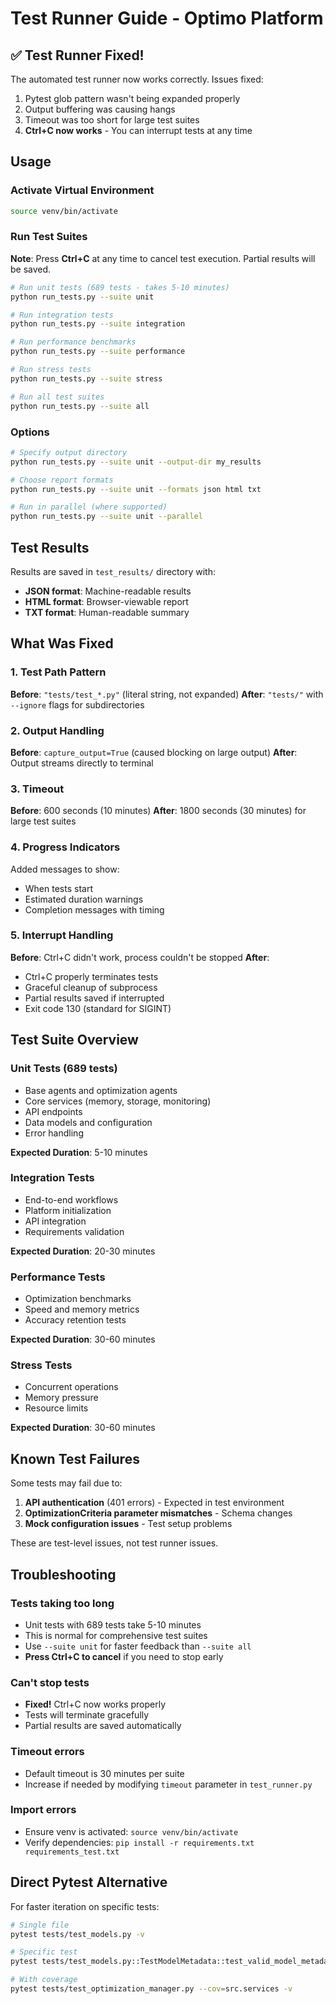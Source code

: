 # Test Runner Guide - Optimo Platform

## ✅ Test Runner Fixed!

The automated test runner now works correctly. Issues fixed:
1. Pytest glob pattern wasn't being expanded properly
2. Output buffering was causing hangs
3. Timeout was too short for large test suites
4. **Ctrl+C now works** - You can interrupt tests at any time

## Usage

### Activate Virtual Environment
```bash
source venv/bin/activate
```

### Run Test Suites

**Note**: Press **Ctrl+C** at any time to cancel test execution. Partial results will be saved.

```bash
# Run unit tests (689 tests - takes 5-10 minutes)
python run_tests.py --suite unit

# Run integration tests
python run_tests.py --suite integration

# Run performance benchmarks
python run_tests.py --suite performance

# Run stress tests
python run_tests.py --suite stress

# Run all test suites
python run_tests.py --suite all
```

### Options

```bash
# Specify output directory
python run_tests.py --suite unit --output-dir my_results

# Choose report formats
python run_tests.py --suite unit --formats json html txt

# Run in parallel (where supported)
python run_tests.py --suite unit --parallel
```

## Test Results

Results are saved in `test_results/` directory with:
- **JSON format**: Machine-readable results
- **HTML format**: Browser-viewable report
- **TXT format**: Human-readable summary

## What Was Fixed

### 1. Test Path Pattern
**Before**: `"tests/test_*.py"` (literal string, not expanded)
**After**: `"tests/"` with `--ignore` flags for subdirectories

### 2. Output Handling
**Before**: `capture_output=True` (caused blocking on large output)
**After**: Output streams directly to terminal

### 3. Timeout
**Before**: 600 seconds (10 minutes)
**After**: 1800 seconds (30 minutes) for large test suites

### 4. Progress Indicators
Added messages to show:
- When tests start
- Estimated duration warnings
- Completion messages with timing

### 5. Interrupt Handling
**Before**: Ctrl+C didn't work, process couldn't be stopped
**After**: 
- Ctrl+C properly terminates tests
- Graceful cleanup of subprocess
- Partial results saved if interrupted
- Exit code 130 (standard for SIGINT)

## Test Suite Overview

### Unit Tests (689 tests)
- Base agents and optimization agents
- Core services (memory, storage, monitoring)
- API endpoints
- Data models and configuration
- Error handling

**Expected Duration**: 5-10 minutes

### Integration Tests
- End-to-end workflows
- Platform initialization
- API integration
- Requirements validation

**Expected Duration**: 20-30 minutes

### Performance Tests
- Optimization benchmarks
- Speed and memory metrics
- Accuracy retention tests

**Expected Duration**: 30-60 minutes

### Stress Tests
- Concurrent operations
- Memory pressure
- Resource limits

**Expected Duration**: 30-60 minutes

## Known Test Failures

Some tests may fail due to:
1. **API authentication** (401 errors) - Expected in test environment
2. **OptimizationCriteria parameter mismatches** - Schema changes
3. **Mock configuration issues** - Test setup problems

These are test-level issues, not test runner issues.

## Troubleshooting

### Tests taking too long
- Unit tests with 689 tests take 5-10 minutes
- This is normal for comprehensive test suites
- Use `--suite unit` for faster feedback than `--suite all`
- **Press Ctrl+C to cancel** if you need to stop early

### Can't stop tests
- **Fixed!** Ctrl+C now works properly
- Tests will terminate gracefully
- Partial results are saved automatically

### Timeout errors
- Default timeout is 30 minutes per suite
- Increase if needed by modifying `timeout` parameter in `test_runner.py`

### Import errors
- Ensure venv is activated: `source venv/bin/activate`
- Verify dependencies: `pip install -r requirements.txt requirements_test.txt`

## Direct Pytest Alternative

For faster iteration on specific tests:

```bash
# Single file
pytest tests/test_models.py -v

# Specific test
pytest tests/test_models.py::TestModelMetadata::test_valid_model_metadata -v

# With coverage
pytest tests/test_optimization_manager.py --cov=src.services -v
```
